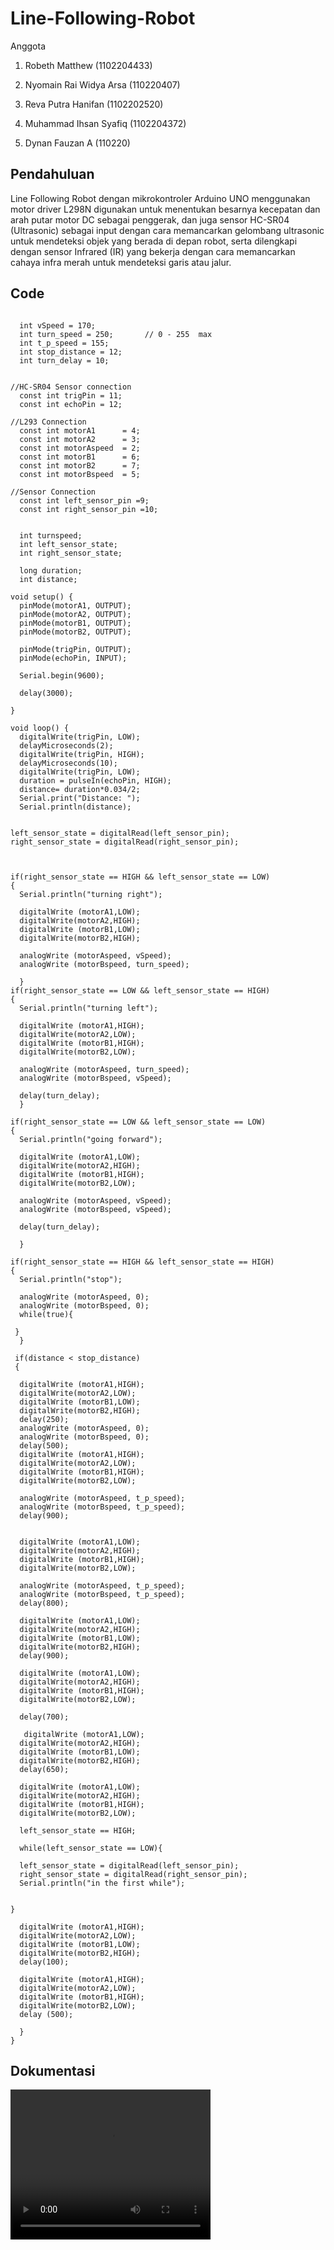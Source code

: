# Line-Following-Robot

Anggota

1. Robeth Matthew				(1102204433)
  
3. Nyomain Rai Widya Arsa		(110220407)
   
5. Reva Putra Hanifan 			(1102202520)
   
7. Muhammad Ihsan Syafiq 		(1102204372)
   
9. Dynan Fauzan A 			(110220)

## Pendahuluan
Line Following Robot dengan mikrokontroler Arduino UNO menggunakan motor driver L298N digunakan untuk menentukan besarnya kecepatan dan arah putar motor DC sebagai penggerak, dan juga sensor HC-SR04 (Ultrasonic) sebagai input dengan cara memancarkan gelombang ultrasonic untuk mendeteksi objek yang berada di depan robot, serta dilengkapi dengan sensor Infrared (IR) yang bekerja dengan cara memancarkan cahaya infra merah untuk mendeteksi garis atau jalur.

## Code
```arduino

  int vSpeed = 170;                      
  int turn_speed = 250;       // 0 - 255  max
  int t_p_speed = 155;
  int stop_distance = 12;
  int turn_delay = 10;


//HC-SR04 Sensor connection
  const int trigPin = 11;
  const int echoPin = 12;

//L293 Connection   
  const int motorA1      = 4;  
  const int motorA2      = 3; 
  const int motorAspeed  = 2;
  const int motorB1      = 6; 
  const int motorB2      = 7; 
  const int motorBspeed  = 5;

//Sensor Connection
  const int left_sensor_pin =9;
  const int right_sensor_pin =10;

  
  int turnspeed;
  int left_sensor_state;
  int right_sensor_state;

  long duration;
  int distance;

void setup() {
  pinMode(motorA1, OUTPUT);
  pinMode(motorA2, OUTPUT);
  pinMode(motorB1, OUTPUT);
  pinMode(motorB2, OUTPUT);

  pinMode(trigPin, OUTPUT); 
  pinMode(echoPin, INPUT); 
    
  Serial.begin(9600);

  delay(3000);                              
  
}

void loop() {
  digitalWrite(trigPin, LOW);
  delayMicroseconds(2);
  digitalWrite(trigPin, HIGH);
  delayMicroseconds(10);
  digitalWrite(trigPin, LOW);
  duration = pulseIn(echoPin, HIGH);
  distance= duration*0.034/2;
  Serial.print("Distance: ");
  Serial.println(distance);


left_sensor_state = digitalRead(left_sensor_pin);
right_sensor_state = digitalRead(right_sensor_pin);



if(right_sensor_state == HIGH && left_sensor_state == LOW)
{
  Serial.println("turning right");

  digitalWrite (motorA1,LOW);
  digitalWrite(motorA2,HIGH);                       
  digitalWrite (motorB1,LOW);
  digitalWrite(motorB2,HIGH);

  analogWrite (motorAspeed, vSpeed);
  analogWrite (motorBspeed, turn_speed);
  
  }
if(right_sensor_state == LOW && left_sensor_state == HIGH)
{
  Serial.println("turning left");
  
  digitalWrite (motorA1,HIGH);
  digitalWrite(motorA2,LOW);                       
  digitalWrite (motorB1,HIGH);
  digitalWrite(motorB2,LOW);

  analogWrite (motorAspeed, turn_speed);
  analogWrite (motorBspeed, vSpeed);

  delay(turn_delay);
  }

if(right_sensor_state == LOW && left_sensor_state == LOW)
{
  Serial.println("going forward");

  digitalWrite (motorA1,LOW);
  digitalWrite(motorA2,HIGH);                       
  digitalWrite (motorB1,HIGH);
  digitalWrite(motorB2,LOW);

  analogWrite (motorAspeed, vSpeed);
  analogWrite (motorBspeed, vSpeed);

  delay(turn_delay);
  
  }

if(right_sensor_state == HIGH && left_sensor_state == HIGH)
{ 
  Serial.println("stop");
  
  analogWrite (motorAspeed, 0);
  analogWrite (motorBspeed, 0);
  while(true){
  
 }
  }

 if(distance < stop_distance)
 {

  digitalWrite (motorA1,HIGH);
  digitalWrite(motorA2,LOW);                       
  digitalWrite (motorB1,LOW);
  digitalWrite(motorB2,HIGH);
  delay(250);
  analogWrite (motorAspeed, 0);
  analogWrite (motorBspeed, 0);
  delay(500);
  digitalWrite (motorA1,HIGH);
  digitalWrite(motorA2,LOW);                       
  digitalWrite (motorB1,HIGH);
  digitalWrite(motorB2,LOW);

  analogWrite (motorAspeed, t_p_speed);
  analogWrite (motorBspeed, t_p_speed);
  delay(900);


  digitalWrite (motorA1,LOW);
  digitalWrite(motorA2,HIGH);                       
  digitalWrite (motorB1,HIGH);
  digitalWrite(motorB2,LOW);

  analogWrite (motorAspeed, t_p_speed);
  analogWrite (motorBspeed, t_p_speed);
  delay(800);

  digitalWrite (motorA1,LOW);
  digitalWrite(motorA2,HIGH);                       
  digitalWrite (motorB1,LOW);
  digitalWrite(motorB2,HIGH);
  delay(900);

  digitalWrite (motorA1,LOW);
  digitalWrite(motorA2,HIGH);                       
  digitalWrite (motorB1,HIGH);
  digitalWrite(motorB2,LOW);

  delay(700);

   digitalWrite (motorA1,LOW);
  digitalWrite(motorA2,HIGH);                       
  digitalWrite (motorB1,LOW);
  digitalWrite(motorB2,HIGH);
  delay(650);

  digitalWrite (motorA1,LOW);
  digitalWrite(motorA2,HIGH);                       
  digitalWrite (motorB1,HIGH);
  digitalWrite(motorB2,LOW);

  left_sensor_state == HIGH;

  while(left_sensor_state == LOW){

  left_sensor_state = digitalRead(left_sensor_pin);
  right_sensor_state = digitalRead(right_sensor_pin);
  Serial.println("in the first while");
  
 
}

  digitalWrite (motorA1,HIGH);
  digitalWrite(motorA2,LOW);                       
  digitalWrite (motorB1,LOW);
  digitalWrite(motorB2,HIGH);
  delay(100);
  
  digitalWrite (motorA1,HIGH);
  digitalWrite(motorA2,LOW);                       
  digitalWrite (motorB1,HIGH);
  digitalWrite(motorB2,LOW);
  delay (500);

  }
}

```


## Dokumentasi
<video width="320" height="240" controls>
    <source src="https://github.com/RobethMatthew/Line-Following-Robot/blob/main/Video%20Demo-line%20following%20robot.mp4" type="video/mp4">
    Maaf, browser Anda tidak mendukung tag video.
</video>

